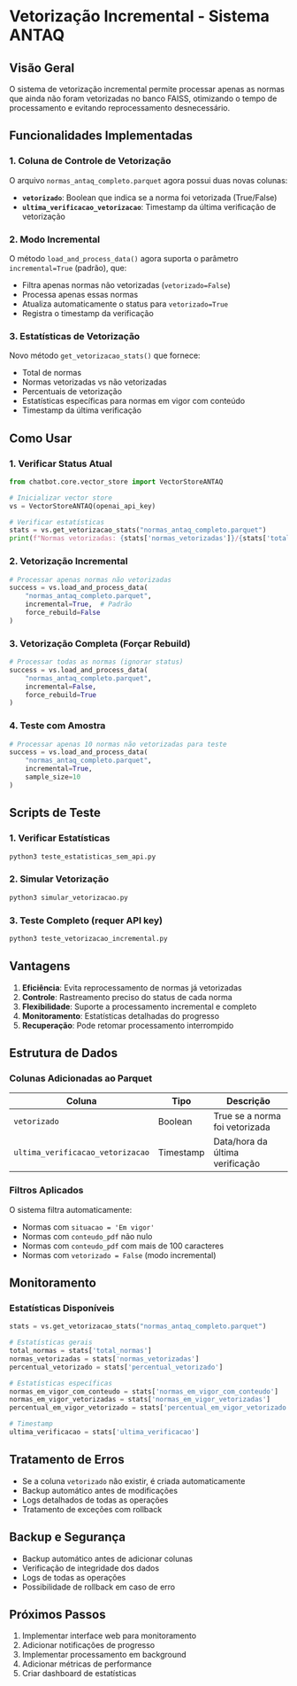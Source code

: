 # Vetorização Incremental - Sistema ANTAQ

## Visão Geral

O sistema de vetorização incremental permite processar apenas as normas que ainda não foram vetorizadas no banco FAISS, otimizando o tempo de processamento e evitando reprocessamento desnecessário.

## Funcionalidades Implementadas

### 1. Coluna de Controle de Vetorização

O arquivo `normas_antaq_completo.parquet` agora possui duas novas colunas:

- **`vetorizado`**: Boolean que indica se a norma foi vetorizada (True/False)
- **`ultima_verificacao_vetorizacao`**: Timestamp da última verificação de vetorização

### 2. Modo Incremental

O método `load_and_process_data()` agora suporta o parâmetro `incremental=True` (padrão), que:

- Filtra apenas normas não vetorizadas (`vetorizado=False`)
- Processa apenas essas normas
- Atualiza automaticamente o status para `vetorizado=True`
- Registra o timestamp da verificação

### 3. Estatísticas de Vetorização

Novo método `get_vetorizacao_stats()` que fornece:

- Total de normas
- Normas vetorizadas vs não vetorizadas
- Percentuais de vetorização
- Estatísticas específicas para normas em vigor com conteúdo
- Timestamp da última verificação

## Como Usar

### 1. Verificar Status Atual

```python
from chatbot.core.vector_store import VectorStoreANTAQ

# Inicializar vector store
vs = VectorStoreANTAQ(openai_api_key)

# Verificar estatísticas
stats = vs.get_vetorizacao_stats("normas_antaq_completo.parquet")
print(f"Normas vetorizadas: {stats['normas_vetorizadas']}/{stats['total_normas']}")
```

### 2. Vetorização Incremental

```python
# Processar apenas normas não vetorizadas
success = vs.load_and_process_data(
    "normas_antaq_completo.parquet",
    incremental=True,  # Padrão
    force_rebuild=False
)
```

### 3. Vetorização Completa (Forçar Rebuild)

```python
# Processar todas as normas (ignorar status)
success = vs.load_and_process_data(
    "normas_antaq_completo.parquet",
    incremental=False,
    force_rebuild=True
)
```

### 4. Teste com Amostra

```python
# Processar apenas 10 normas não vetorizadas para teste
success = vs.load_and_process_data(
    "normas_antaq_completo.parquet",
    incremental=True,
    sample_size=10
)
```

## Scripts de Teste

### 1. Verificar Estatísticas

```bash
python3 teste_estatisticas_sem_api.py
```

### 2. Simular Vetorização

```bash
python3 simular_vetorizacao.py
```

### 3. Teste Completo (requer API key)

```bash
python3 teste_vetorizacao_incremental.py
```

## Vantagens

1. **Eficiência**: Evita reprocessamento de normas já vetorizadas
2. **Controle**: Rastreamento preciso do status de cada norma
3. **Flexibilidade**: Suporte a processamento incremental e completo
4. **Monitoramento**: Estatísticas detalhadas do progresso
5. **Recuperação**: Pode retomar processamento interrompido

## Estrutura de Dados

### Colunas Adicionadas ao Parquet

| Coluna | Tipo | Descrição |
|--------|------|-----------|
| `vetorizado` | Boolean | True se a norma foi vetorizada |
| `ultima_verificacao_vetorizacao` | Timestamp | Data/hora da última verificação |

### Filtros Aplicados

O sistema filtra automaticamente:

- Normas com `situacao = 'Em vigor'`
- Normas com `conteudo_pdf` não nulo
- Normas com `conteudo_pdf` com mais de 100 caracteres
- Normas com `vetorizado = False` (modo incremental)

## Monitoramento

### Estatísticas Disponíveis

```python
stats = vs.get_vetorizacao_stats("normas_antaq_completo.parquet")

# Estatísticas gerais
total_normas = stats['total_normas']
normas_vetorizadas = stats['normas_vetorizadas']
percentual_vetorizado = stats['percentual_vetorizado']

# Estatísticas específicas
normas_em_vigor_com_conteudo = stats['normas_em_vigor_com_conteudo']
normas_em_vigor_vetorizadas = stats['normas_em_vigor_vetorizadas']
percentual_em_vigor_vetorizado = stats['percentual_em_vigor_vetorizado']

# Timestamp
ultima_verificacao = stats['ultima_verificacao']
```

## Tratamento de Erros

- Se a coluna `vetorizado` não existir, é criada automaticamente
- Backup automático antes de modificações
- Logs detalhados de todas as operações
- Tratamento de exceções com rollback

## Backup e Segurança

- Backup automático antes de adicionar colunas
- Verificação de integridade dos dados
- Logs de todas as operações
- Possibilidade de rollback em caso de erro

## Próximos Passos

1. Implementar interface web para monitoramento
2. Adicionar notificações de progresso
3. Implementar processamento em background
4. Adicionar métricas de performance
5. Criar dashboard de estatísticas 
